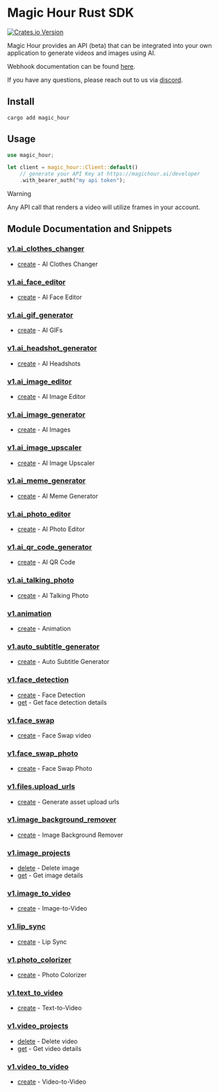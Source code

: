 # Magic Hour Rust SDK

[![Crates.io Version](https://img.shields.io/crates/v/magic_hour)](https://crates.io/crates/magic_hour)

Magic Hour provides an API (beta) that can be integrated into your own application to generate videos and images using AI.

Webhook documentation can be found [here](https://magichour.ai/docs/webhook).

If you have any questions, please reach out to us via [discord](https://discord.gg/JX5rgsZaJp).

## Install

```
cargo add magic_hour
```

## Usage

```rust
use magic_hour;

let client = magic_hour::Client::default()
    // generate your API Key at https://magichour.ai/developer
    .with_bearer_auth("my api token");
```

> [!WARNING]
> Any API call that renders a video will utilize frames in your account.

## Module Documentation and Snippets

### [v1.ai_clothes_changer](src/resources/v1/ai_clothes_changer/README.md)

* [create](src/resources/v1/ai_clothes_changer/README.md#create) - AI Clothes Changer

### [v1.ai_face_editor](src/resources/v1/ai_face_editor/README.md)

* [create](src/resources/v1/ai_face_editor/README.md#create) - AI Face Editor

### [v1.ai_gif_generator](src/resources/v1/ai_gif_generator/README.md)

* [create](src/resources/v1/ai_gif_generator/README.md#create) - AI GIFs

### [v1.ai_headshot_generator](src/resources/v1/ai_headshot_generator/README.md)

* [create](src/resources/v1/ai_headshot_generator/README.md#create) - AI Headshots

### [v1.ai_image_editor](src/resources/v1/ai_image_editor/README.md)

* [create](src/resources/v1/ai_image_editor/README.md#create) - AI Image Editor

### [v1.ai_image_generator](src/resources/v1/ai_image_generator/README.md)

* [create](src/resources/v1/ai_image_generator/README.md#create) - AI Images

### [v1.ai_image_upscaler](src/resources/v1/ai_image_upscaler/README.md)

* [create](src/resources/v1/ai_image_upscaler/README.md#create) - AI Image Upscaler

### [v1.ai_meme_generator](src/resources/v1/ai_meme_generator/README.md)

* [create](src/resources/v1/ai_meme_generator/README.md#create) - AI Meme Generator

### [v1.ai_photo_editor](src/resources/v1/ai_photo_editor/README.md)

* [create](src/resources/v1/ai_photo_editor/README.md#create) - AI Photo Editor

### [v1.ai_qr_code_generator](src/resources/v1/ai_qr_code_generator/README.md)

* [create](src/resources/v1/ai_qr_code_generator/README.md#create) - AI QR Code

### [v1.ai_talking_photo](src/resources/v1/ai_talking_photo/README.md)

* [create](src/resources/v1/ai_talking_photo/README.md#create) - AI Talking Photo

### [v1.animation](src/resources/v1/animation/README.md)

* [create](src/resources/v1/animation/README.md#create) - Animation

### [v1.auto_subtitle_generator](src/resources/v1/auto_subtitle_generator/README.md)

* [create](src/resources/v1/auto_subtitle_generator/README.md#create) - Auto Subtitle Generator

### [v1.face_detection](src/resources/v1/face_detection/README.md)

* [create](src/resources/v1/face_detection/README.md#create) - Face Detection
* [get](src/resources/v1/face_detection/README.md#get) - Get face detection details

### [v1.face_swap](src/resources/v1/face_swap/README.md)

* [create](src/resources/v1/face_swap/README.md#create) - Face Swap video

### [v1.face_swap_photo](src/resources/v1/face_swap_photo/README.md)

* [create](src/resources/v1/face_swap_photo/README.md#create) - Face Swap Photo

### [v1.files.upload_urls](src/resources/v1/files/upload_urls/README.md)

* [create](src/resources/v1/files/upload_urls/README.md#create) - Generate asset upload urls

### [v1.image_background_remover](src/resources/v1/image_background_remover/README.md)

* [create](src/resources/v1/image_background_remover/README.md#create) - Image Background Remover

### [v1.image_projects](src/resources/v1/image_projects/README.md)

* [delete](src/resources/v1/image_projects/README.md#delete) - Delete image
* [get](src/resources/v1/image_projects/README.md#get) - Get image details

### [v1.image_to_video](src/resources/v1/image_to_video/README.md)

* [create](src/resources/v1/image_to_video/README.md#create) - Image-to-Video

### [v1.lip_sync](src/resources/v1/lip_sync/README.md)

* [create](src/resources/v1/lip_sync/README.md#create) - Lip Sync

### [v1.photo_colorizer](src/resources/v1/photo_colorizer/README.md)

* [create](src/resources/v1/photo_colorizer/README.md#create) - Photo Colorizer

### [v1.text_to_video](src/resources/v1/text_to_video/README.md)

* [create](src/resources/v1/text_to_video/README.md#create) - Text-to-Video

### [v1.video_projects](src/resources/v1/video_projects/README.md)

* [delete](src/resources/v1/video_projects/README.md#delete) - Delete video
* [get](src/resources/v1/video_projects/README.md#get) - Get video details

### [v1.video_to_video](src/resources/v1/video_to_video/README.md)

* [create](src/resources/v1/video_to_video/README.md#create) - Video-to-Video

<!-- MODULE DOCS END -->
